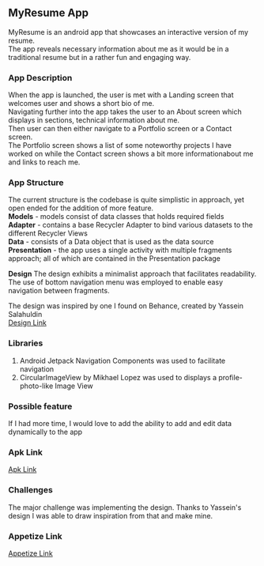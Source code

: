 
## MyResume App
MyResume is an android app that showcases an interactive version of my resume.\
The app reveals necessary information about me as it would be in a traditional resume but in a rather fun and engaging way.

### App Description
When the app is launched, the user is met with a Landing screen that welcomes user and shows a short bio of me. \
Navigating further into the app takes the user to an About screen which displays in sections, technical information about me. \
Then user can then either navigate to a Portfolio screen or a Contact screen. \
The Portfolio screen shows a list of some noteworthy projects I have worked on while the Contact screen shows a bit more informationabout me and links to reach me.

### App Structure
The current structure is the codebase is quite simplistic in approach, yet open ended for the addition of more feature. \
**Models** - models consist of data classes that holds required fields \
**Adapter** - contains a base Recycler Adapter to bind various datasets to the different Recycler Views \
**Data** - consists of a Data object that is used as the data source \
**Presentation** - the app uses a single activity with multiple fragments approach; all of which are contained in the Presentation package


**Design**
The design exhibits a minimalist approach that facilitates readability. The use of bottom navigation menu was employed to enable easy navigation between fragments.

The design was inspired by one I found on Behance, created by Yassein Salahuldin \
[Design Link](https://www.behance.net/gallery/150836705/SIMPLE-RESUME-APP-UIUX?tracking_source=search_projects%7Cresume+app)



### Libraries
1. Android Jetpack Navigation Components was used to facilitate navigation
2. CircularImageView by Mikhael Lopez was used to displays a profile-photo-like Image View

### Possible feature
If I had more time, I would love to add the ability to add and edit data dynamically to the app

### Apk Link
[Apk Link](https://drive.google.com/file/d/1FOh18_QrOD-msPoSVM4EimNa1oJQ9JKa/view?usp=sharing)


### Challenges
The major challenge was implementing the design. Thanks to Yassein's design I was able to draw inspiration from that and make mine.


### Appetize Link
[Appetize Link](https://appetize.io/app/xm4gbfsldknepwjgldepbmbvv4)

